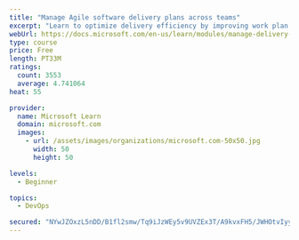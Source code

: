 ```yaml
---
title: "Manage Agile software delivery plans across teams"
excerpt: "Learn to optimize delivery efficiency by improving work plan visibility across teams."
webUrl: https://docs.microsoft.com/en-us/learn/modules/manage-delivery-plans/
type: course
price: Free
length: PT33M
ratings:
  count: 3553
  average: 4.741064
heat: 55

provider:
  name: Microsoft Learn
  domain: microsoft.com
  images:
    - url: /assets/images/organizations/microsoft.com-50x50.jpg
      width: 50
      height: 50

levels:
  - Beginner

topics:
  - DevOps

secured: "NYwJZOxzL5nDD/B1fl2smw/Tq9iJzWEy5v9UVZEx3T/A9kvxFH5/JWHOtvIyyDfAaaEULzlqzMrq9uBMBYi74zX/vC7hDl6pDDSVHouQYhxydjQWR5tLVKMwMxOzup7yQ6fK1PApxEcfjCgfmbBOtjdS8ERsr4Kl1cLnkA2S1PmxIsmP/NTDaecHw1cc1qPR0ZxwhwGhfrDJIfSqS0vXnN5rqftMIJ2H/EZiLG4HA65ePSxQqxMqkEF96P8eAuM2O+DC5rTwXaauxHSHa8SAwwHqDizcxTKOrFwP1B898GyueeyGWKEWlv0FRDoKE+RuX8oEDR9mvZP9iTROzqwe55IjUuJhI7vV7AF0I/Clek6O0D5KbG1a/0LTcACDOul6EzxJzNSOLVmeUMSQGtqs/5Qcxm5kSV/AONtaSiypP4Y=;kIr1x5AN0SoIbnEeFHyIoA=="
---
```


